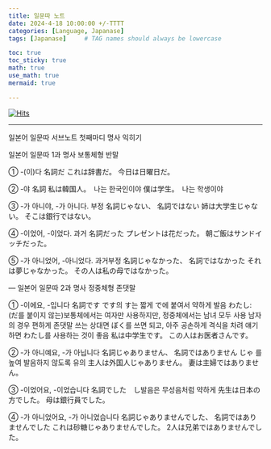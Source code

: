 ```yaml
---
title: 일문따 노트
date: 2024-4-18 10:00:00 +/-TTTT
categories: [Language, Japanase]
tags: [Japanase]     # TAG names should always be lowercase

toc: true
toc_sticky: true
math: true  
use_math: true
mermaid: true

---
```


[![Hits](https://hits.seeyoufarm.com/api/count/incr/badge.svg?url=https%3A%2F%2Fepheria.github.io&count_bg=%2379C83D&title_bg=%23555555&icon=&icon_color=%23E7E7E7&title=views&edge_flat=false)](https://hits.seeyoufarm.com)

---

일본어 일문따 서브노트 첫째마디
명사 익히기

일본어 일문따 1과 명사 보통체형
반말

① -(이)다
名詞だ
これは辞書だ。
今日は日曜日だ。

② -야
名詞
私は韓国人。　나는 한국인이야
僕は学生。　나는 학생이야

③ -가 아니야, -가 아니다. 부정
名詞じゃない、
名詞ではない
姉は大学生じゃない。
そこは銀行ではない。

④ -이었어, -이었다. 과거
名詞だった
プレゼントは花だった。
朝ご飯はサンドイッチだった。

⑤ -가 아니었어, -아니었다. 과거부정
名詞じゃなかった、
名詞ではなかった
それは夢じゃなかった。
その人は私の母ではなかった。

—
일본어 일문따 2과 명사 정중체형
존댓말

① -이에요, -입니다
名詞です
です의 す는 짧게 で에 붙여서 약하게 발음
わたし: (だ를 붙이지 않는)보통체에서는 여자만 사용하지만, 정중체에서는 남녀 모두 사용
남자의 경우 편하게 존댓말 쓰는 상대면 ぼく를 쓰면 되고, 아주 공손하게 격식을 차려 얘기하면 わたし를 사용하는 것이 좋음
私は中学生です。
この人はお医者さんです。

② -가 아니예요, -가 아닙니다
名詞じゃありません、
名詞ではありません
じゃ 를 높여 발음하지 않도록 유의
主人は外国人じゃありません。
妻は主婦ではありません。

③ -이었어요, -이었습니다
名詞でした　し발음은 무성음처럼 약하게
先生は日本の方でした。
母は銀行員でした。

④ -가 아니었어요, -가 아니었습니다
名詞じゃありませんでした、
名詞ではありませんでした
これは砂糖じゃありませんでした。
2人は兄弟ではありませんでした。

